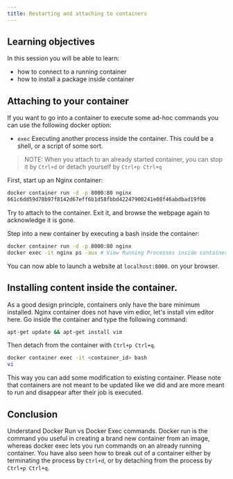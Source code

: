 ```yaml
---
title: Restarting and attaching to containers
---
```

## Learning objectives
In this session you will be able to learn:
- how to connect to a running container
- how to install a package inside container

## Attaching to your container

If you want to go into a container to execute some ad-hoc commands you can use the following docker option:
- ``exec`` Executing another process inside the container. This could be a shell, or a script of some sort.

> NOTE:
> When you attach to an already started container, you can stop it by `Ctrl+d` or detach yourself by `Ctrl+p Ctrl+q`

First, start up an Nginx container:

```bash
docker container run -d -p 8000:80 nginx
661c6dd59d78b97f8142d67eff6b1d58fbbd42247900241e08f46abdbad19f06
```

Try to attach to the container. Exit it, and browse the webpage again to acknowledge it is gone.

Step into a new container by executing a bash inside the container:

```bash
docker container run -d -p 8000:80 nginx
docker exec -it nginx ps -aux # View Running Processes inside container
```
You can now able to launch a website at `localhost:8000`. on your browser.

## Installing content inside the container.

As a good design principle, containers only have the bare minimum installed. Nginx container does not have vim edior, let's install vim editor here. Go inside the container and type the following command:

```bash
apt-get update && apt-get install vim
```
Then detach from the container with `Ctrl+p Ctrl+q`.  

```bash
docker container exec -it <container_id> bash
vi
```
This way you can add some modification to existing container. Please note that containers are not meant to be updated like we did and are more meant to run and disappear after their job is executed.

## Conclusion
Understand Docker Run vs Docker Exec commands. Docker run is the command you useful in creating a brand new container from an image, whereas docker exec lets you run commands on an already running container. You have also seen how to break out of a container either by terminating the process by `Ctrl+d`, or by detaching from the process by `Ctrl+p Ctrl+q`.
